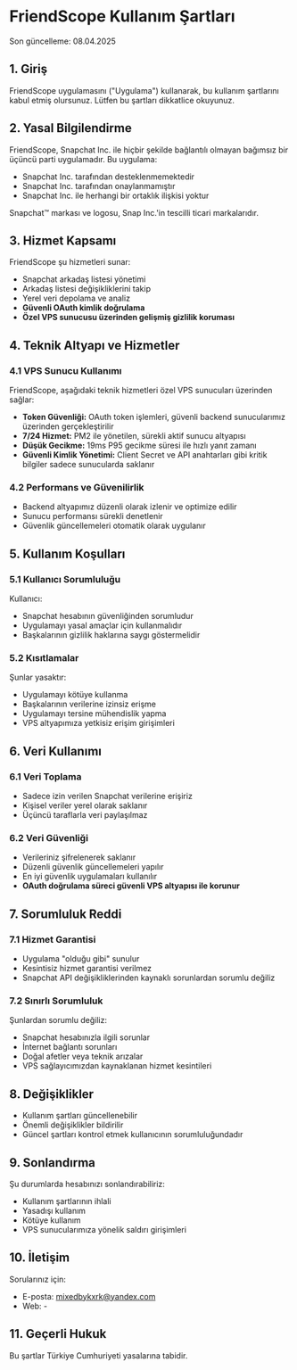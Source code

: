 # FriendScope Kullanım Şartları

Son güncelleme: 08.04.2025

## 1. Giriş

FriendScope uygulamasını ("Uygulama") kullanarak, bu kullanım şartlarını kabul etmiş olursunuz. Lütfen bu şartları dikkatlice okuyunuz.

## 2. Yasal Bilgilendirme

FriendScope, Snapchat Inc. ile hiçbir şekilde bağlantılı olmayan bağımsız bir üçüncü parti uygulamadır. Bu uygulama:

- Snapchat Inc. tarafından desteklenmemektedir
- Snapchat Inc. tarafından onaylanmamıştır
- Snapchat Inc. ile herhangi bir ortaklık ilişkisi yoktur

Snapchat™ markası ve logosu, Snap Inc.'in tescilli ticari markalarıdır.

## 3. Hizmet Kapsamı

FriendScope şu hizmetleri sunar:
- Snapchat arkadaş listesi yönetimi
- Arkadaş listesi değişikliklerini takip
- Yerel veri depolama ve analiz
- **Güvenli OAuth kimlik doğrulama**
- **Özel VPS sunucusu üzerinden gelişmiş gizlilik koruması**

## 4. Teknik Altyapı ve Hizmetler

### 4.1 VPS Sunucu Kullanımı
FriendScope, aşağıdaki teknik hizmetleri özel VPS sunucuları üzerinden sağlar:
- **Token Güvenliği:** OAuth token işlemleri, güvenli backend sunucularımız üzerinden gerçekleştirilir
- **7/24 Hizmet:** PM2 ile yönetilen, sürekli aktif sunucu altyapısı
- **Düşük Gecikme:** 19ms P95 gecikme süresi ile hızlı yanıt zamanı
- **Güvenli Kimlik Yönetimi:** Client Secret ve API anahtarları gibi kritik bilgiler sadece sunucularda saklanır

### 4.2 Performans ve Güvenilirlik
- Backend altyapımız düzenli olarak izlenir ve optimize edilir
- Sunucu performansı sürekli denetlenir
- Güvenlik güncellemeleri otomatik olarak uygulanır

## 5. Kullanım Koşulları

### 5.1 Kullanıcı Sorumluluğu
Kullanıcı:
- Snapchat hesabının güvenliğinden sorumludur
- Uygulamayı yasal amaçlar için kullanmalıdır
- Başkalarının gizlilik haklarına saygı göstermelidir

### 5.2 Kısıtlamalar
Şunlar yasaktır:
- Uygulamayı kötüye kullanma
- Başkalarının verilerine izinsiz erişme
- Uygulamayı tersine mühendislik yapma
- VPS altyapımıza yetkisiz erişim girişimleri

## 6. Veri Kullanımı

### 6.1 Veri Toplama
- Sadece izin verilen Snapchat verilerine erişiriz
- Kişisel veriler yerel olarak saklanır
- Üçüncü taraflarla veri paylaşılmaz

### 6.2 Veri Güvenliği
- Verileriniz şifrelenerek saklanır
- Düzenli güvenlik güncellemeleri yapılır
- En iyi güvenlik uygulamaları kullanılır
- **OAuth doğrulama süreci güvenli VPS altyapısı ile korunur**

## 7. Sorumluluk Reddi

### 7.1 Hizmet Garantisi
- Uygulama "olduğu gibi" sunulur
- Kesintisiz hizmet garantisi verilmez
- Snapchat API değişikliklerinden kaynaklı sorunlardan sorumlu değiliz

### 7.2 Sınırlı Sorumluluk
Şunlardan sorumlu değiliz:
- Snapchat hesabınızla ilgili sorunlar
- İnternet bağlantı sorunları
- Doğal afetler veya teknik arızalar
- VPS sağlayıcımızdan kaynaklanan hizmet kesintileri

## 8. Değişiklikler

- Kullanım şartları güncellenebilir
- Önemli değişiklikler bildirilir
- Güncel şartları kontrol etmek kullanıcının sorumluluğundadır

## 9. Sonlandırma

Şu durumlarda hesabınızı sonlandırabiliriz:
- Kullanım şartlarının ihlali
- Yasadışı kullanım
- Kötüye kullanım
- VPS sunucularımıza yönelik saldırı girişimleri

## 10. İletişim

Sorularınız için:
- E-posta: mixedbykxrk@yandex.com
- Web: -

## 11. Geçerli Hukuk

Bu şartlar Türkiye Cumhuriyeti yasalarına tabidir.
